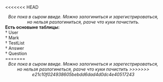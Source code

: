 <<<<<<< HEAD
<style>
  li {
   	list-style-type: none; /* Убираем маркеры у списка */
   }
  li:before {
    content: "† "; /* Добавляем в качестве маркера символ */
  }
</style>
<center><i>
Все пока в сыром ввиде. Можно залогиниться и зарегистрироваться, но нельзя разлогиниться, разче что куки почистить.</center></i> 
<b>Есть основыне таблицы:</b>
<li>User</li>
<li>Mark</li>
<li>TestList</li>
<li>Answer</li>
<li>Question</li>
=======
<center><i>
Все пока в сыром ввиде. Можно залогинеться и зарегестрироваться, но нельзя разлогинеться, разче что куки почистить
>>>>>>> e21c10f024938605bebdd6dad4d0dc4e40517243
